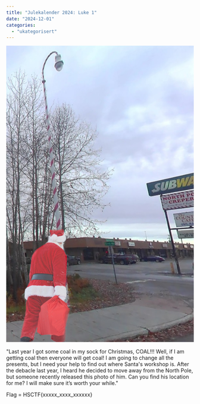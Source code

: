 ```yaml
---
title: "Julekalender 2024: Luke 1"
date: "2024-12-01"
categories: 
  - "ukategorisert"
---
```


![Luke 1](/public/santa-in-the-street.jpg)

"Last year I got some coal in my sock for Christmas, COAL!!! 
Well, if I am getting coal then everyone will get coal! 
I am going to change all the presents, but I need your help to 
find out where Santa's workshop is. After the debacle last year, 
I heard he decided to move away from the North Pole, but someone 
recently released this photo of him. Can you find his location for me? 
I will make sure it’s worth your while."

Flag = HSCTF{xxxxx_xxxx_xxxxxx}
